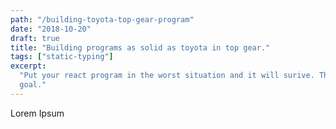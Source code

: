 ```yaml
---
path: "/building-toyota-top-gear-program"
date: "2018-10-20"
draft: true
title: "Building programs as solid as toyota in top gear."
tags: ["static-typing"]
excerpt:
  "Put your react program in the worst situation and it will surive. That is the
  goal."
---
```


Lorem Ipsum
